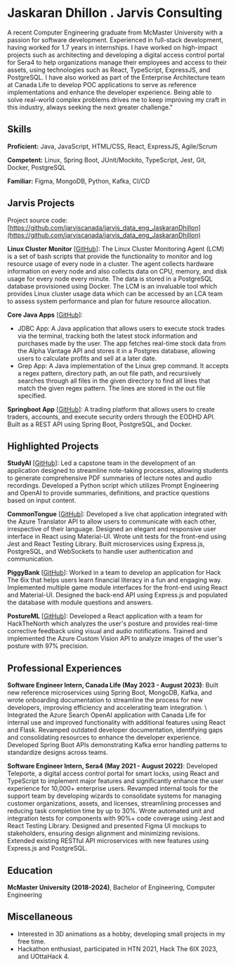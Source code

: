 # Jaskaran Dhillon . Jarvis Consulting

A recent Computer Engineering graduate from McMaster University with a  passion for software development. Experienced in full-stack development, having worked for 1.7 years in internships.  I have worked on high-impact projects such as architecting and developing a digital access control portal for Sera4 to help organizations manage their employees and access to their assets, using technologies such as React, TypeScript, ExpressJS, and PostgreSQL.  I have also worked as part of the Enterprise Architecture team at Canada Life to develop POC applications to serve as reference implementations and enhance the developer experience.  Being able to solve real-world complex problems drives me to keep improving my craft in this industry, always seeking the next greater challenge."


## Skills

**Proficient:** Java, JavaScript, HTML/CSS, React, ExpressJS, Agile/Scrum

**Competent:** Linux, Spring Boot, JUnit/Mockito, TypeScript, Jest, Git, Docker, PostgreSQL

**Familiar:** Figma, MongoDB, Python, Kafka, CI/CD

## Jarvis Projects

Project source code: [https://github.com/jarviscanada/jarvis_data_eng_JaskaranDhillon](https://github.com/jarviscanada/jarvis_data_eng_JaskaranDhillon)


**Linux Cluster Monitor** [[GitHub](https://github.com/jarviscanada/jarvis_data_eng_JaskaranDhillon/tree/master/linux_sql)]: The Linux Cluster Monitoring Agent (LCM) is a set of bash scripts that provide the functionality to monitor and log resource usage of every node in a cluster. The agent collects hardware information on every node and also collects data on CPU, memory, and disk usage for every node every minute. The data is stored in a PostgreSQL database provisioned using Docker. The LCM is an invaluable tool which provides Linux cluster usage data which can be accessed by an LCA team to assess system performance and plan for future resource allocation.

**Core Java Apps** [[GitHub](https://github.com/jarviscanada/jarvis_data_eng_JaskaranDhillon/tree/master/core_java)]:
      
  - JDBC App: A Java application that allows users to execute stock trades via the terminal, tracking both the latest stock information and purchases made by the user. The app fetches real-time stock data from the Alpha Vantage API and stores it in a Postgres database, allowing users to calculate profits and sell at a later date.
  - Grep App: A Java implementation of the Linux grep command. It accepts a regex pattern, directory path, an out file path, and recursively searches through all files in the given directory to find all lines that match the given regex pattern. The lines are stored in the out file specified.

**Springboot App** [[GitHub](https://github.com/jarviscanada/jarvis_data_eng_JaskaranDhillon/tree/master/springboot)]: A trading platform that allows users to create traders, accounts, and execute security orders through the EODHD API. Built as a REST API using Spring Boot, PostgreSQL, and Docker.


## Highlighted Projects
**StudyAI** [[GitHub](https://github.com/Jaskaran-Dhillon/StudyAI-Client)]: Led a capstone team in the development of an application designed to streamline note-taking processes, allowing students to generate comprehensive PDF summaries of lecture notes and audio recordings. Developed a Python script which utilizes Prompt Engineering and OpenAI to provide summaries, definitions, and practice questions based on input content.

**CommonTongue** [[GitHub](https://github.com/Jaskaran-Dhillon/CommonTongue-Front-End)]: Developed a live chat application integrated with the Azure Translator API to allow users to communicate with each other, irrespective of their language. Designed an elegant and responsive user interface in React using Material-UI. Wrote unit tests for the front-end using Jest and React Testing Library. Built microservices using Express.js, PostgreSQL, and WebSockets to handle user authentication and communication.

**PiggyBank** [[GitHub](https://github.com/Jaskaran-Dhillon/PiggyBank-Front-End)]: Worked in a team to develop an application for Hack The 6ix that helps users learn financial literacy in a fun and engaging way. Implemented multiple game module interfaces for the front-end using React and Material-UI. Designed the back-end API using Express.js and populated the database with module questions and answers.

**PostureML** [[GitHub](https://github.com/Jaskaran-Dhillon/PostureML)]: Developed a React application with a team for HackTheNorth which analyzes the user's posture and provides real-time corrective feedback using visual and audio notifications. Trained and implemented the Azure Custom Vision API to analyze images of the user's posture with 97% precision.


## Professional Experiences

**Software Engineer Intern, Canada Life (May 2023 - August 2023)**: Built new reference microservices using Spring Boot, MongoDB, Kafka, and wrote onboarding documentation to streamline the process for new developers, improving efficiency and accelerating team integration. \ Integrated the Azure Search OpenAI application with Canada Life for internal use and improved functionality with additional features using React and Flask.  Revamped outdated developer documentation, identifying gaps and consolidating resources to enhance the developer experience.  Developed Spring Boot APIs demonstrating Kafka error handling patterns to standardize designs across teams.


**Software Engineer Intern, Sera4 (May 2021 - August 2022)**: Developed Teleporte, a digital access control portal for smart locks, using React and TypeScript to implement major features and significantly enhance the user experience for 10,000+ enterprise users. Revamped internal tools for the support team by developing wizards to consolidate systems for managing customer organizations, assets, and licenses, streamlining processes and reducing task completion time by up to 30%. Wrote automated unit and integration tests for components with 90%+ code coverage using Jest and React Testing Library. Designed and presented Figma UI mockups to stakeholders, ensuring design alignment and minimizing revisions. Extended existing RESTful API microservices with new features using Express.js and PostgreSQL.



## Education
**McMaster University (2018-2024)**, Bachelor of Engineering, Computer Engineering


## Miscellaneous
- Interested in 3D animations as a hobby, developing small projects in my free time.
- Hackathon enthusiast, participated in HTN 2021, Hack The 6IX 2023, and UOttaHack 4.